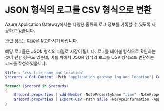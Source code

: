 # JSON 형식의 로그를 CSV 형식으로 변환

Azure Application Gateway에서는 다양한 종류의 로그 정보를 기록할 수 있도록 제공하고 있습니다.

관련 정보는 [다음](https://docs.microsoft.com/en-us/azure/application-gateway/application-gateway-diagnostics)을 참고하시기 바랍니다.

해당 로그들은 JSON 형식의 파일로 저장이 됩니다. 로그를 테이블 형식으로 확인하는 것이 편한 경우도 있는데, 이를 위해서 JSON 형식의 로그를 CSV 형식으로 변환하는 코드를 작성하였습니다.


```powershell
$file = "csv file name and location"
$records = Get-Content -Path "application gateway log and location"| ConvertFrom-Json | Select-Object -Expand records | select time, properties

foreach ($record in $records)
{
    $record.properties | Add-Member -NotePropertyName "time" -NotePropertyValue  $record.time
    $record.properties | Export-Csv -Path $file -NoTypeInformation -Append
}
```